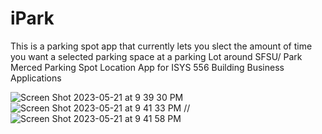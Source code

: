 # iPark
This is a parking spot app that currently lets you slect the amount of time you want a selected parking space at a parking Lot around SFSU/ Park Merced
Parking Spot Location App for ISYS 556 Building Business Applications


![Screen Shot 2023-05-21 at 9 39 30 PM](https://github.com/petermvgz/iParkApp-master/assets/109552816/4de33641-1a24-4453-a379-2f8e61e668ef)
![Screen Shot 2023-05-21 at 9 41 33 PM](https://github.com/petermvgz/iParkApp-master/assets/109552816/c6445132-af0b-4f12-889e-91e95d6e80fa)
//
![Screen Shot 2023-05-21 at 9 41 58 PM](https://github.com/petermvgz/iParkApp-master/assets/109552816/9799e7e9-d29f-43df-be6f-c8621ea5b3c1)

